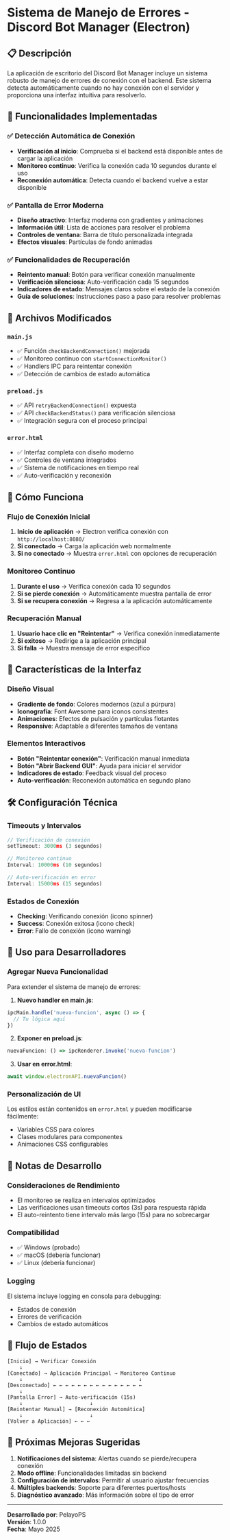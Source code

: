 # Sistema de Manejo de Errores - Discord Bot Manager (Electron)

## 📋 Descripción

La aplicación de escritorio del Discord Bot Manager incluye un sistema robusto de manejo de errores de conexión con el backend. Este sistema detecta automáticamente cuando no hay conexión con el servidor y proporciona una interfaz intuitiva para resolverlo.

## 🚀 Funcionalidades Implementadas

### ✅ Detección Automática de Conexión
- **Verificación al inicio**: Comprueba si el backend está disponible antes de cargar la aplicación
- **Monitoreo continuo**: Verifica la conexión cada 10 segundos durante el uso
- **Reconexión automática**: Detecta cuando el backend vuelve a estar disponible

### ✅ Pantalla de Error Moderna
- **Diseño atractivo**: Interfaz moderna con gradientes y animaciones
- **Información útil**: Lista de acciones para resolver el problema
- **Controles de ventana**: Barra de título personalizada integrada
- **Efectos visuales**: Partículas de fondo animadas

### ✅ Funcionalidades de Recuperación
- **Reintento manual**: Botón para verificar conexión manualmente
- **Verificación silenciosa**: Auto-verificación cada 15 segundos
- **Indicadores de estado**: Mensajes claros sobre el estado de la conexión
- **Guía de soluciones**: Instrucciones paso a paso para resolver problemas

## 🔧 Archivos Modificados

### `main.js`
- ✅ Función `checkBackendConnection()` mejorada
- ✅ Monitoreo continuo con `startConnectionMonitor()`
- ✅ Handlers IPC para reintentar conexión
- ✅ Detección de cambios de estado automática

### `preload.js`
- ✅ API `retryBackendConnection()` expuesta
- ✅ API `checkBackendStatus()` para verificación silenciosa
- ✅ Integración segura con el proceso principal

### `error.html`
- ✅ Interfaz completa con diseño moderno
- ✅ Controles de ventana integrados
- ✅ Sistema de notificaciones en tiempo real
- ✅ Auto-verificación y reconexión

## 📱 Cómo Funciona

### Flujo de Conexión Inicial
1. **Inicio de aplicación** → Electron verifica conexión con `http://localhost:8080/`
2. **Si conectado** → Carga la aplicación web normalmente
3. **Si no conectado** → Muestra `error.html` con opciones de recuperación

### Monitoreo Continuo
1. **Durante el uso** → Verifica conexión cada 10 segundos
2. **Si se pierde conexión** → Automáticamente muestra pantalla de error
3. **Si se recupera conexión** → Regresa a la aplicación automáticamente

### Recuperación Manual
1. **Usuario hace clic en "Reintentar"** → Verifica conexión inmediatamente
2. **Si exitoso** → Redirige a la aplicación principal
3. **Si falla** → Muestra mensaje de error específico

## 🎨 Características de la Interfaz

### Diseño Visual
- **Gradiente de fondo**: Colores modernos (azul a púrpura)
- **Iconografía**: Font Awesome para iconos consistentes
- **Animaciones**: Efectos de pulsación y partículas flotantes
- **Responsive**: Adaptable a diferentes tamaños de ventana

### Elementos Interactivos
- **Botón "Reintentar conexión"**: Verificación manual inmediata
- **Botón "Abrir Backend GUI"**: Ayuda para iniciar el servidor
- **Indicadores de estado**: Feedback visual del proceso
- **Auto-verificación**: Reconexión automática en segundo plano

## 🛠️ Configuración Técnica

### Timeouts y Intervalos
```javascript
// Verificación de conexión
setTimeout: 3000ms (3 segundos)

// Monitoreo continuo
Interval: 10000ms (10 segundos)

// Auto-verificación en error
Interval: 15000ms (15 segundos)
```

### Estados de Conexión
- **Checking**: Verificando conexión (icono spinner)
- **Success**: Conexión exitosa (icono check)
- **Error**: Fallo de conexión (icono warning)

## 🚀 Uso para Desarrolladores

### Agregar Nueva Funcionalidad
Para extender el sistema de manejo de errores:

1. **Nuevo handler en main.js**:
```javascript
ipcMain.handle('nueva-funcion', async () => {
  // Tu lógica aquí
})
```

2. **Exponer en preload.js**:
```javascript
nuevaFuncion: () => ipcRenderer.invoke('nueva-funcion')
```

3. **Usar en error.html**:
```javascript
await window.electronAPI.nuevaFuncion()
```

### Personalización de UI
Los estilos están contenidos en `error.html` y pueden modificarse fácilmente:
- Variables CSS para colores
- Clases modulares para componentes
- Animaciones CSS configurables

## 📝 Notas de Desarrollo

### Consideraciones de Rendimiento
- El monitoreo se realiza en intervalos optimizados
- Las verificaciones usan timeouts cortos (3s) para respuesta rápida
- El auto-reintento tiene intervalo más largo (15s) para no sobrecargar

### Compatibilidad
- ✅ Windows (probado)
- ✅ macOS (debería funcionar)
- ✅ Linux (debería funcionar)

### Logging
El sistema incluye logging en consola para debugging:
- Estados de conexión
- Errores de verificación
- Cambios de estado automáticos

## 🔄 Flujo de Estados

```
[Inicio] → Verificar Conexión
    ↓
[Conectado] → Aplicación Principal → Monitoreo Continuo
    ↓                                      ↓
[Desconectado] ← ← ← ← ← ← ← ← ← ← ← ← ← ← ←
    ↓
[Pantalla Error] → Auto-verificación (15s)
    ↓                      ↓
[Reintentar Manual] → [Reconexión Automática]
    ↓                      ↓
[Volver a Aplicación] ← ← ←
```

## 🎯 Próximas Mejoras Sugeridas

1. **Notificaciones del sistema**: Alertas cuando se pierde/recupera conexión
2. **Modo offline**: Funcionalidades limitadas sin backend
3. **Configuración de intervalos**: Permitir al usuario ajustar frecuencias
4. **Múltiples backends**: Soporte para diferentes puertos/hosts
5. **Diagnóstico avanzado**: Más información sobre el tipo de error

---

**Desarrollado por**: PelayoPS  
**Versión**: 1.0.0  
**Fecha**: Mayo 2025

